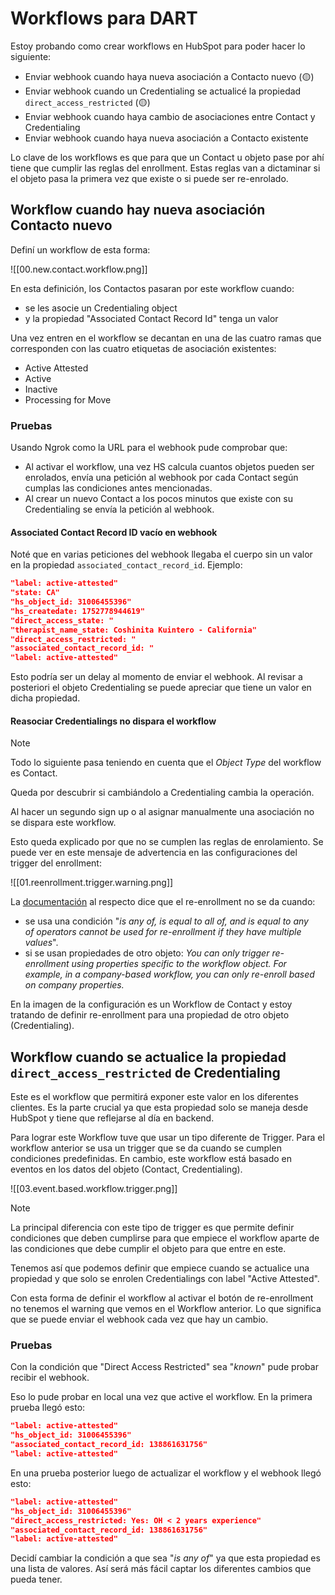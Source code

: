 # Workflows para DART

Estoy probando como crear workflows en HubSpot para poder hacer lo siguiente:

- Enviar webhook cuando haya nueva asociación a Contacto nuevo (🟡)
- Enviar webhook cuando un Credentialing se actualicé la propiedad `direct_access_restricted` (🟡)
- Enviar webhook cuando haya cambio de asociaciones entre Contact y Credentialing
- Enviar webhook cuando haya nueva asociación a Contacto existente

Lo clave de los workflows es que para que un Contact u objeto pase por ahí tiene que cumplir las reglas del enrollment. Estas reglas van a dictaminar si el objeto pasa la primera vez que existe o si puede ser re-enrolado.

## Workflow cuando hay nueva asociación Contacto nuevo

Definí un workflow de esta forma:

![[00.new.contact.workflow.png]]

En esta definición, los Contactos pasaran por este workflow cuando:

- se les asocie un Credentialing object
- y la propiedad "Associated Contact Record Id" tenga un valor

Una vez entren en el workflow se decantan en una de las cuatro ramas que corresponden con las cuatro etiquetas de asociación existentes:

- Active Attested
- Active
- Inactive
- Processing for Move

### Pruebas

Usando Ngrok como la URL para el webhook pude comprobar que:

- Al activar el workflow, una vez HS calcula cuantos objetos pueden ser enrolados, envía una petición al webhook por cada Contact según cumplas las condiciones antes mencionadas.
- Al crear un nuevo Contact a los pocos minutos que existe con su Credentialing se envía la petición al webhook.

#### Associated Contact Record ID vacío en webhook

Noté que en varias peticiones del webhook llegaba el cuerpo sin un valor en la propiedad `associated_contact_record_id`. Ejemplo:

```json
"label: active-attested"
"state: CA"
"hs_object_id: 31006455396"
"hs_createdate: 1752778944619"
"direct_access_state: "
"therapist_name_state: Coshinita Kuintero - California"
"direct_access_restricted: "
"associated_contact_record_id: "
"label: active-attested"
```

Esto podría ser un delay al momento de enviar el webhook. Al revisar a posteriori el objeto Credentialing se puede apreciar que tiene un valor en dicha propiedad.

#### Reasociar Credentialings no dispara el workflow

> [!Note]
> Todo lo siguiente pasa teniendo en cuenta que el _Object Type_ del workflow es Contact.
>
> Queda por descubrir si cambiándolo a Credentialing cambia la operación.

Al hacer un segundo sign up o al asignar manualmente una asociación no se dispara este workflow.

Esto queda explicado por que no se cumplen las reglas de enrolamiento. Se puede ver en este mensaje de advertencia en las configuraciones del trigger del enrollment:

![[01.reenrollment.trigger.warning.png]]

La [documentación](https://knowledge.hubspot.com/workflows/add-re-enrollment-triggers-to-a-workflow#contact-based-workflows) al respecto dice que el re-enrollment no se da cuando:

- se usa una condición "_is any of, is equal to all of, and is equal to any of operators cannot be used for re-enrollment if they have multiple values_".
- si se usan propiedades de otro objeto: _You can only trigger re-enrollment using properties specific to the workflow object. For example, in a company-based workflow, you can only re-enroll based on company properties._

En la imagen de la configuración es un Workflow de Contact y estoy tratando de definir re-enrollment para una propiedad de otro objeto (Credentialing).

## Workflow cuando se actualice la propiedad `direct_access_restricted` de Credentialing

Este es el workflow que permitirá exponer este valor en los diferentes clientes. Es la parte crucial ya que esta propiedad solo se maneja desde HubSpot y tiene que reflejarse al día en backend.

Para lograr este Workflow tuve que usar un tipo diferente de Trigger. Para el workflow anterior se usa un trigger que se da cuando se cumplen condiciones predefinidas. En cambio, este workflow está basado en eventos en los datos del objeto (Contact, Credentialing).

![[03.event.based.workflow.trigger.png]]

> [!Note]
> La principal diferencia con este tipo de trigger es que permite definir condiciones que deben cumplirse para que empiece el workflow aparte de las condiciones que debe cumplir el objeto para que entre en este.
>
> Tenemos así que podemos definir que empiece cuando se actualice una propiedad y que solo se enrolen Credentialings con label "Active Attested".

Con esta forma de definir el workflow al activar el botón de re-enrollment no tenemos el warning que vemos en el Workflow anterior. Lo que significa que se puede enviar el webhook cada vez que hay un cambio.

### Pruebas

Con la condición que "Direct Access Restricted" sea "_known_" pude probar recibir el webhook.

Eso lo pude probar en local una vez que active el workflow. En la primera prueba llegó esto:
```json
"label: active-attested"
"hs_object_id: 31006455396"
"associated_contact_record_id: 138861631756"
"label: active-attested"
```

En una prueba posterior luego de actualizar el workflow y el webhook llegó esto:
```json
"label: active-attested"
"hs_object_id: 31006455396"
"direct_access_restricted: Yes: OH < 2 years experience"
"associated_contact_record_id: 138861631756"
"label: active-attested"
```

Decidí cambiar la condición a que sea "_is any of_" ya que esta propiedad es una lista de valores. Así será más fácil captar los diferentes cambios que pueda tener.